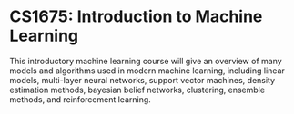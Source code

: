 # CS1675: Introduction to Machine Learning

This introductory machine learning course will give an overview of many models and algorithms used in modern machine learning, including linear models, multi-layer neural networks, support vector machines, density estimation methods, bayesian belief networks, clustering, ensemble methods, and reinforcement learning. 
